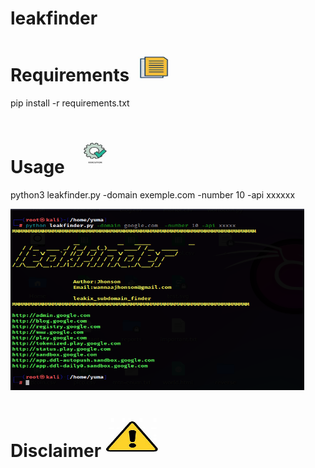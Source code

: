 # leakfinder

# Requirements <img src="ico.jpg" alt="Image description" width="65" height="45">
pip install -r requirements.txt

# Usage  <img src="exe.jpg" alt="Image description" width="85" height="65">
python3 leakfinder.py -domain exemple.com -number 10 -api xxxxxx

<img src="capture.PNG" alt="Image description" width="470" height="290">

# Disclaimer <img src="OIP.jpg" alt="Image description" width="85" height="65">
